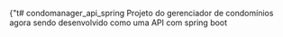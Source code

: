 {"t# condomanager_api_spring
Projeto do gerenciador de condomínios agora sendo desenvolvido como uma API com spring boot